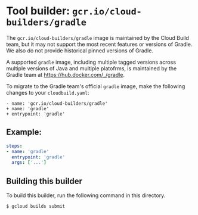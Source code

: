 # Tool builder: `gcr.io/cloud-builders/gradle`

The `gcr.io/cloud-builders/gradle` image is maintained by the Cloud Build team,
but it may not support the most recent features or versions of Gradle. We also do
not provide historical pinned versions of Gradle.

A supported `gradle` image, including multiple tagged versions across multiple
versions of Java and multiple platofrms, is maintained by the Gradle team at
https://hub.docker.com/_/gradle.

To migrate to the Gradle team's official `gradle` image, make the following
changes to your `cloudbuild.yaml`:

```
- name: 'gcr.io/cloud-builders/gradle'
+ name: 'gradle'
+ entrypoint: 'gradle'
```

## Example:

```yaml
steps:
- name: 'gradle'
  entrypoint: 'gradle'
  args: ['...']
```

## Building this builder

To build this builder, run the following command in this directory.

    $ gcloud builds submit
